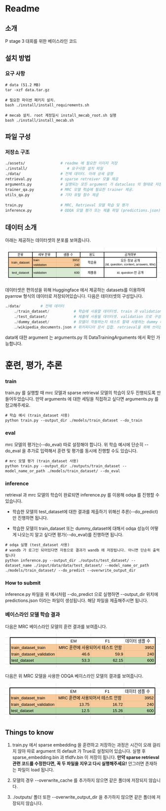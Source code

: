 # Readme

## 소개

P stage 3 대회를 위한 베이스라인 코드 

## 설치 방법

### 요구 사항

```
# data (51.2 MB)
tar -xzf data.tar.gz

# 필요한 파이썬 패키지 설치. 
bash ./install/install_requirements.sh

# mecab 설치. root 계정일시 install_mecab_root.sh 실행
bash ./install/install_mecab.sh
```

## 파일 구성


### 저장소 구조

```bash
./assets/                # readme 에 필요한 이미지 저장
./install/                  # 요구사항 설치 파일 
./data/                  # 전체 데이터. 아래 상세 설명
retrieval.py             # sparse retreiver 모듈 제공 
arguments.py             # 실행되는 모든 argument 가 dataclass 의 형태로 저장되어있음
trainer_qa.py            # MRC 모델 학습에 필요한 trainer 제공.
utils_qa.py              # 기타 유틸 함수 제공 

train.py                 # MRC, Retrieval 모델 학습 및 평가 
inference.py		     # ODQA 모델 평가 또는 제출 파일 (predictions.json) 생성
```

## 데이터 소개

아래는 제공하는 데이터셋의 분포를 보여줍니다.

![데이터 분포](./assets/dataset.png)

데이터셋은 편의성을 위해 Huggingface 에서 제공하는 datasets를 이용하여 pyarrow 형식의 데이터로 저장되어있습니다. 다음은 데이터셋의 구성입니다.

```python
./data/         # 전체 데이터
    ./train_dataset/           # 학습에 사용할 데이터셋. train 과 validation 으로 구성 
    ./test_dataset/            # 제출에 사용될 데이터셋. validation 으로 구성 
    ./dummy_dataset/           # 모델이 작동하는지 테스트 할때 사용하는 dummy 데이터셋. train 과 validation 으로 구성 
    ./wikipedia_documents.json # 위키피디아 문서 집합. retrieval을 위해 쓰이는 corpus.
```

data에 대한 argument 는 arguments.py 의 DataTrainingArguments 에서 확인 가능합니다. 

# 훈련, 평가, 추론

### train

train.py 를 실행할 때 mrc 모델과 sparse retrieval 모델의 학습이 모두 진행되도록 만들어두었습니다.  만약 arguments 에 대한 세팅을 직접하고 싶다면 arguments.py 를 참고해주세요. 

```
# 학습 예시 (train_dataset 사용)
python train.py --output_dir ./models/train_dataset --do_train
```

### eval

mrc 모델의 평가는(--do_eval) 따로 설정해야 합니다.  위 학습 예시에 단순히 --do_eval 을 추가로 입력해서 훈련 및 평가를 동시에 진행할 수도 있습니다.

```
# mrc 모델 평가 (train_dataset 사용)
python train.py --output_dir ./outputs/train_dataset --model_name_or_path ./models/train_dataset/ --do_eval 
```

### inference

retrieval 과 mrc 모델의 학습이 완료되면 inference.py 를 이용해 odqa 를 진행할 수 있습니다.

* 학습한 모델의  test_dataset에 대한 결과를 제출하기 위해선 추론(--do_predict)만 진행하면 됩니다. 

* 학습한 모델이 train_dataset 또는 dummy_dataset에 대해서 odqa 성능이 어떻게 나오는지 알고 싶다면 평가(--do_eval)를 진행하면 됩니다.

```
# odqa 실행 (test_dataset 사용)
# wandb 가 로그인 되어있다면 자동으로 결과가 wandb 에 저장됩니다. 아니면 단순히 출력됩니다
python inference.py --output_dir ./outputs/test_dataset/ --dataset_name ./input/data/data/test_dataset/ --model_name_or_path ./models/train_dataset/ --do_predict --overwrite_output_dir
```

### How to submit

inference.py 파일을 위 예시처럼 --do_predict 으로 실행하면 --output_dir 위치에 predictions.json 이라는 파일이 생성됩니다. 해당 파일을 제출해주시면 됩니다.

### 베이스라인 모델 학습 결과

다음은 MRC 베이스라인 모델의 훈련 결과를 보여줍니다.

![mrc 결과](./assets/mrc.png)

다음은 위 MRC 모델을 사용한 ODQA 베이스라인 모델의 결과를 보여줍니다.

![odqa 결과](./assets/odqa.png)

## Things to know

1. train.py 에서 sparse embedding 을 훈련하고 저장하는 과정은 시간이 오래 걸리지 않아 따로 argument 의 default 가 True로 설정되어 있습니다. 실행 후 sparse_embedding.bin 과 tfidfv.bin 이 저장이 됩니다. **만약 sparse retrieval 관련 코드를 수정한다면, 꼭 두 파일을 지우고 다시 실행해주세요!** 안그러면 존재하는 파일이 load 됩니다.
2. 모델의 경우 --overwrite_cache 를 추가하지 않으면 같은 폴더에 저장되지 않습니다. 

3. ./outputs/ 폴더 또한 --overwrite_output_dir 을 추가하지 않으면 같은 폴더에 저장되지 않습니다.